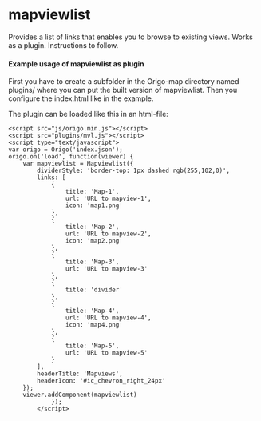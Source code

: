 # mapviewlist
Provides a list of links that enables you to browse to existing views.
Works as a plugin. Instructions to follow.

#### Example usage of mapviewlist as plugin

First you have to create a subfolder in the Origo-map directory named plugins/ where you can put the built version of mapviewlist.
Then you configure the index.html like in the example.


The plugin can be loaded like this in an html-file:
```
<script src="js/origo.min.js"></script>
<script src="plugins/mvl.js"></script>
<script type="text/javascript">
var origo = Origo('index.json');
origo.on('load', function(viewer) {
	var mapviewlist = Mapviewlist({
		dividerStyle: 'border-top: 1px dashed rgb(255,102,0)',
		links: [
			{
				title: 'Map-1',
				url: 'URL to mapview-1',
				icon: 'map1.png'
			},
			{
				title: 'Map-2',
				url: 'URL to mapview-2',
				icon: 'map2.png'
			},
			{
				title: 'Map-3',
				url: 'URL to mapview-3'
			},
			{
				title: 'divider'
			},
			{
				title: 'Map-4',
				url: 'URL to mapview-4',
				icon: 'map4.png'
			},
			{
				title: 'Map-5',
				url: 'URL to mapview-5'
			}
		],
		headerTitle: 'Mapviews',
		headerIcon: '#ic_chevron_right_24px'
	});
	viewer.addComponent(mapviewlist)    
            });
        </script>
```

